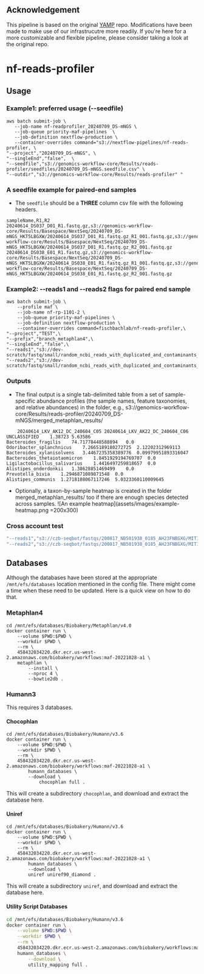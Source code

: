 ## Acknowledgement

This pipeline is based on the original [YAMP](https://github.com/alesssia/YAMP) repo. Modifications have been made to make use of our infrastrucutre more readily. If you're here for a more customizable and flexible pipeline, please consider taking a look at the original repo.

# nf-reads-profiler

## Usage

### Example1: preferred usage (--seedfile)
```{bash}
aws batch submit-job \
   --job-name nf-readprofiler_20240709_DS-mNGS \
   --job-queue priority-maf-pipelines  \
   --job-definition nextflow-production \
   --container-overrides command="s3://nextflow-pipelines/nf-reads-profiler, \ 
"--project","20240709_DS-mNGS", \
"--singleEnd","false",  \
"--seedfile","s3://genomics-workflow-core/Results/reads-profiler/seedfiles/20240709_DS-mNGS.seedfile.csv" \
"--outdir","s3://genomics-workflow-core/Results/reads-profiler" "
```

### A seedfile example for paired-end samples

- The `seedfile` should be a __THREE__ column csv file with the following headers.

```{bash}
sampleName,R1,R2
20240614_DS037_D01_R1.fastq.gz,s3://genomics-workflow-core/Results/Basespace/NextSeq/20240709_DS-mNGS_HKT5LBGXW/20240614_DS037_D01_R1.fastq.gz_R1_001.fastq.gz,s3://genomics-workflow-core/Results/Basespace/NextSeq/20240709_DS-mNGS_HKT5LBGXW/20240614_DS037_D01_R1.fastq.gz_R2_001.fastq.gz
20240614_DS038_E01_R1.fastq.gz,s3://genomics-workflow-core/Results/Basespace/NextSeq/20240709_DS-mNGS_HKT5LBGXW/20240614_DS038_E01_R1.fastq.gz_R1_001.fastq.gz,s3://genomics-workflow-core/Results/Basespace/NextSeq/20240709_DS-mNGS_HKT5LBGXW/20240614_DS038_E01_R1.fastq.gz_R2_001.fastq.gz
```

### Example2: --reads1 and --reads2 flags for paired end sample
```{bash}
aws batch submit-job \
    --profile maf \
    --job-name nf-rp-1101-2 \
    --job-queue priority-maf-pipelines \
    --job-definition nextflow-production \
    --container-overrides command=fischbachlab/nf-reads-profiler,\
"--project","TEST",\
"--prefix","branch_metaphlan4",\
"--singleEnd","false",\
"--reads1","s3://dev-scratch/fastq/small/random_ncbi_reads_with_duplicated_and_contaminants_R1.fastq.gz",\
"--reads2","s3://dev-scratch/fastq/small/random_ncbi_reads_with_duplicated_and_contaminants_R2.fastq.gz"
```

### Outputs

- The final output is a single tab-delimited table from a set of sample-specific abundance profiles (the sample names, feature taxonomies, and relative abundances) in the folder, e.g., s3://genomics-workflow-core/Results/reads-profiler/20240709_DS-mNGS/merged_metaphlan_results/

```{bash}
	20240614_LKV_AK12_DC_240604_C05	20240614_LKV_AK22_DC_240604_C06
UNCLASSIFIED	1.38723	5.63586
Bacteroides_fragilis	74.71778448588894	0.0
Odoribacter_splanchnicus	7.2665189180272725	2.12202312969113
Bacteroides_xylanisolvens	3.4467235358389776	0.09979951893316047
Bacteroides_thetaiotaomicron	1.8451929194769707	0.0
Ligilactobacillus_salivarius	1.4416497259818657	0.0
Alistipes_onderdonkii	1.38628851469499	0.0
Prevotella_bivia	1.2946871089871548	0.0
Alistipes_communis	1.2718188067117246	5.0323360110009645
```

<!-- -->
- Optionally, a taxon-by-sample heatmap is created in the folder merged_metaphlan_results/ too if there are enough species detected across samples.
![An example heatmap](assets/images/example-heatmap.png =200x300)

### Cross account test

```bash
"--reads1","s3://czb-seqbot/fastqs/200817_NB501938_0185_AH23FNBGXG/MITI_Purification_Healthy/E8_SH0000236_0619-Cult-2-481_S22_R1_001.fastq.gz",\
"--reads2","s3://czb-seqbot/fastqs/200817_NB501938_0185_AH23FNBGXG/MITI_Purification_Healthy/E8_SH0000236_0619-Cult-2-481_S22_R2_001.fastq.gz"
```

## Databases

Although the databases have been stored at the appropriate `/mnt/efs/databases` location mentioned in the config file. There might come a time when these need to be updated. Here is a quick view on how to do that.

### Metaphlan4

```{bash}
cd /mnt/efs/databases/Biobakery/Metaphlan/v4.0
docker container run \
    --volume $PWD:$PWD \
    --workdir $PWD \
    --rm \
    458432034220.dkr.ecr.us-west-2.amazonaws.com/biobakery/workflows:maf-20221028-a1 \
    metaphlan \
        --install \
        --nproc 4 \
        --bowtie2db .
```

### Humann3

This requires 3 databases.

#### Chocophlan

```{bash}
cd /mnt/efs/databases/Biobakery/Humann/v3.6
docker container run \
    --volume $PWD:$PWD \
    --workdir $PWD \
    --rm \
    458432034220.dkr.ecr.us-west-2.amazonaws.com/biobakery/workflows:maf-20221028-a1 \
        humann_databases \
        --download \
            chocophlan full .
```

This will create a subdirectory `chocophlan`, and download and extract the database here.

#### Uniref

```{bash}
cd /mnt/efs/databases/Biobakery/Humann/v3.6
docker container run \
    --volume $PWD:$PWD \
    --workdir $PWD \
    --rm \
    458432034220.dkr.ecr.us-west-2.amazonaws.com/biobakery/workflows:maf-20221028-a1 \
        humann_databases \
        --download \
        uniref uniref90_diamond .
```

This will create a subdirectory `uniref`, and download and extract the database here.

#### Utility Script Databases

```bash
cd /mnt/efs/databases/Biobakery/Humann/v3.6
docker container run \
    --volume $PWD:$PWD \
    --workdir $PWD \
    --rm \
    458432034220.dkr.ecr.us-west-2.amazonaws.com/biobakery/workflows:maf-20221028-a1 \
    humann_databases \
        --download \
        utility_mapping full .
```
